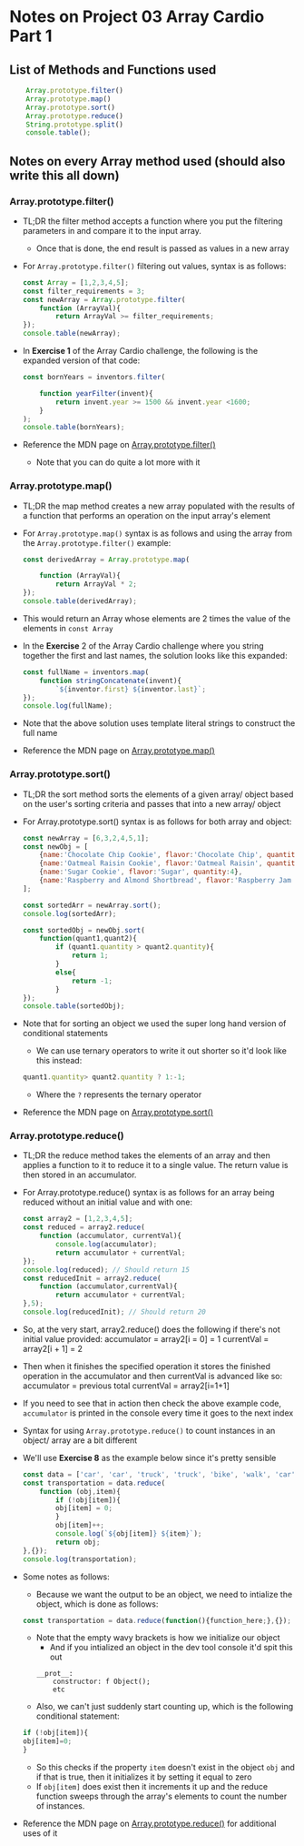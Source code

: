 # Notes on Project 03 Array Cardio Part 1

## List of Methods and Functions used
```javascript
    Array.prototype.filter()
    Array.prototype.map()
    Array.prototype.sort()
    Array.prototype.reduce()
    String.prototype.split()
    console.table();
```
## Notes on every Array method used (should also write this all down)

### Array.prototype.filter()

- TL;DR the filter method accepts a function where you put the filtering parameters in and compare it to the input array.
    - Once that is done, the end result is passed as values in a new array
- For `Array.prototype.filter()` filtering out values, syntax is as follows:
    ```javascript
    const Array = [1,2,3,4,5];
    const filter_requirements = 3;
    const newArray = Array.prototype.filter(
        function (ArrayVal){
            return ArrayVal >= filter_requirements;
    });
    console.table(newArray);
    ``` 
- In **Exercise 1** of the Array Cardio challenge, the following is the expanded version of that code:

    ```javascript
    const bornYears = inventors.filter(

        function yearFilter(invent){
            return invent.year >= 1500 && invent.year <1600;
        }
    );
    console.table(bornYears);
    ```

    
- Reference the MDN page on [Array.prototype.filter()](https://developer.mozilla.org/en-US/docs/Web/JavaScript/Reference/Global_Objects/Array/filter) 
    - Note that you can do quite a lot more with it


### Array.prototype.map()

- TL;DR the map method creates a new array populated with the results of a function that performs an operation on the input array's element 
- For `Array.prototype.map()` syntax is as follows and using the array from the `Array.prototype.filter()` example:
    ```javascript
    const derivedArray = Array.prototype.map(
    
        function (ArrayVal){
            return ArrayVal * 2;
    });
    console.table(derivedArray);
    ```
- This would return an Array whose elements are 2 times the value of the elements in `const Array`
- In the **Exercise** 2 of the Array Cardio challenge where you string together the first and last names, the solution looks like this expanded:
    ```javascript
    const fullName = inventors.map(
        function stringConcatenate(invent){
            `${inventor.first} ${inventor.last}`;
    });
    console.log(fullName);
    ```
- Note that the above solution uses template literal strings to construct the full name

- Reference the MDN page on [Array.prototype.map()](https://developer.mozilla.org/en-US/docs/Web/JavaScript/Reference/Global_Objects/Array/map) 

### Array.prototype.sort()

- TL;DR the sort method sorts the elements of a given array/ object based on the user's sorting criteria and passes that into a new array/ object
- For Array.prototype.sort() syntax is as follows for both array and object:
    ```javascript
    const newArray = [6,3,2,4,5,1];
    const newObj = [
        {name:'Chocolate Chip Cookie', flavor:'Chocolate Chip', quantity:1},
        {name:'Oatmeal Raisin Cookie', flavor:'Oatmeal Raisin', quantity:3},
        {name:'Sugar Cookie', flavor:'Sugar', quantity:4},
        {name:'Raspberry and Almond Shortbread', flavor:'Raspberry Jam and Almond', quantity:8}
    ];

    const sortedArr = newArray.sort();
    console.log(sortedArr);

    const sortedObj = newObj.sort(
        function(quant1,quant2){
            if (quant1.quantity > quant2.quantity){
                return 1;
            }
            else{
                return -1;
            }
    });
    console.table(sortedObj);
    ```
- Note that for sorting an object we used the super long hand version of conditional statements
    - We can use ternary operators to write it out shorter so it'd look like this instead:
    ```javascript
    quant1.quantity> quant2.quantity ? 1:-1;
    ```
    - Where the `?` represents the ternary operator

- Reference the MDN page on [Array.prototype.sort()](https://developer.mozilla.org/en-US/docs/Web/JavaScript/Reference/Global_Objects/Array/sort)

### Array.prototype.reduce()

- TL;DR the reduce method takes the elements of an array and then applies a function to it to reduce it to a single value. The return value is then stored in an accumulator.
- For Array.prototype.reduce() syntax is as follows for an array being reduced without an initial value and with one:
    ```javascript
    const array2 = [1,2,3,4,5];
    const reduced = array2.reduce(
        function (accumulator, currentVal){
            console.log(accumulator);
            return accumulator + currentVal;
    });
    console.log(reduced); // Should return 15
    const reducedInit = array2.reduce(
        function (accumulator,currentVal){
            return accumulator + currentVal;
    },5);
    console.log(reducedInit); // Should return 20
    ```
- So, at the very start, array2.reduce() does the following if there's not initial value provided:
    accumulator = array2[i = 0] = 1
    currentVal = array2[i + 1] = 2
- Then when it finishes the specified operation it stores the finished operation in the accumulator and then currentVal is advanced like so:
    accumulator = previous total
    currentVal = array2[i=1+1]
- If you need to see that in action then check the above example code, `accumulator` is printed in the console every time it goes to the next index

- Syntax for using `Array.prototype.reduce()` to count instances in an object/ array are a bit different
- We'll use **Exercise 8** as the example below since it's pretty sensible
    ```javascript
    const data = ['car', 'car', 'truck', 'truck', 'bike', 'walk', 'car', 'van', 'bike', 'walk', 'car', 'van', 'car', 'truck'];
    const transportation = data.reduce(
        function (obj,item){
            if (!obj[item]){
            obj[item] = 0;
            } 
            obj[item]++;
            console.log(`${obj[item]} ${item}`);
            return obj;
    },{});
    console.log(transportation);
    ```
- Some notes as follows:
    - Because we want the output to be an object, we need to intialize the object, which is done as follows:
    ```javascript
    const transportation = data.reduce(function(){function_here;},{});
    ```
    - Note that the empty wavy brackets is how we initialize our object
        - And if you intialized an object in the dev tool console it'd spit this out
        ```
        __prot__:
            constructor: f Object();
            etc
        ```
    - Also, we can't just suddenly start counting up, which is the following conditional statement:
    ```javascript
    if (!obj[item]){
    obj[item]=0;
    }
    ```
    - So this checks if the property `item` doesn't exist in the object `obj` and if that is true, then it initializes it by setting it equal to zero
    - If `obj[item]` does exist then it increments it up and the reduce function sweeps through the array's elements to count the number of instances.
    
- Reference the MDN page on [Array.prototype.reduce()](https://developer.mozilla.org/en-US/docs/Web/JavaScript/Reference/Global_Objects/Array/Reduce) for additional uses of it





